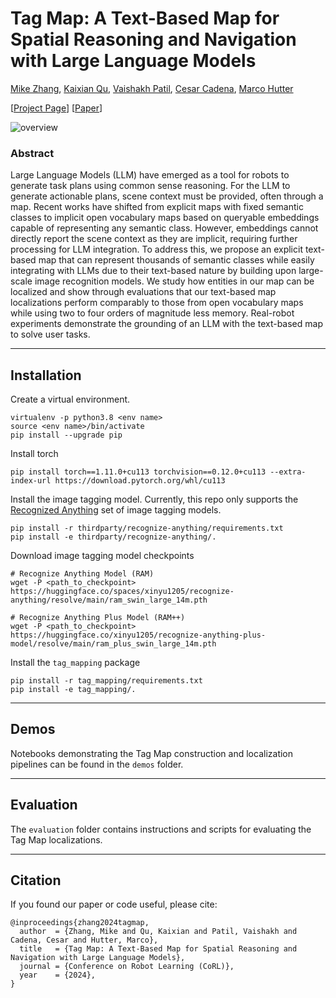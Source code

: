 # Tag Map: A Text-Based Map for Spatial Reasoning and Navigation with Large Language Models

[Mike Zhang](https://mikez.xyz), [Kaixian Qu](https://www.linkedin.com/in/kaixian-qu-66a86215a), [Vaishakh Patil](https://www.linkedin.com/in/vaishakhpatil), [Cesar Cadena](https://n.ethz.ch/~cesarc), [Marco Hutter](https://rsl.ethz.ch/the-lab/people/person-detail.MTIxOTEx.TGlzdC8yNDQxLC0xNDI1MTk1NzM1.html)


[[Project Page](https://tag-mapping.github.io/)] [[Paper](https://arxiv.org/abs/2409.15451)]


![overview](https://tag-mapping.github.io/media/images/method_overview.svg)


### Abstract
Large Language Models (LLM) have emerged as a tool for robots to generate task plans using common sense reasoning. For the LLM to generate actionable plans, scene context must be provided, often through a map. Recent works have shifted from explicit maps with fixed semantic classes to implicit open vocabulary maps based on queryable embeddings capable of representing any semantic class. However, embeddings cannot directly report the scene context as they are implicit, requiring further processing for LLM integration. To address this, we propose an explicit text-based map that can represent thousands of semantic classes while easily integrating with LLMs due to their text-based nature by building upon large-scale image recognition models. We study how entities in our map can be localized and show through evaluations that our text-based map localizations perform comparably to those from open vocabulary maps while using two to four orders of magnitude less memory. Real-robot experiments demonstrate the grounding of an LLM with the text-based map to solve user tasks.


---
## Installation

Create a virtual environment.
```
virtualenv -p python3.8 <env name>
source <env name>/bin/activate
pip install --upgrade pip
```

Install torch
```
pip install torch==1.11.0+cu113 torchvision==0.12.0+cu113 --extra-index-url https://download.pytorch.org/whl/cu113
```

Install the image tagging model. Currently, this repo only supports the [Recognized Anything](https://github.com/xinyu1205/recognize-anything) set of image tagging models.
```
pip install -r thirdparty/recognize-anything/requirements.txt
pip install -e thirdparty/recognize-anything/.
```

Download image tagging model checkpoints
```
# Recognize Anything Model (RAM)
wget -P <path_to_checkpoint> https://huggingface.co/spaces/xinyu1205/recognize-anything/resolve/main/ram_swin_large_14m.pth

# Recognize Anything Plus Model (RAM++)
wget -P <path_to_checkpoint> https://huggingface.co/xinyu1205/recognize-anything-plus-model/resolve/main/ram_plus_swin_large_14m.pth
```


Install the `tag_mapping` package
```
pip install -r tag_mapping/requirements.txt
pip install -e tag_mapping/.
```


---
## Demos

Notebooks demonstrating the Tag Map construction and localization pipelines can be found in the `demos` folder.

---
## Evaluation
The `evaluation` folder contains instructions and scripts for evaluating the Tag Map localizations. 


---
## Citation
If you found our paper or code useful, please cite:
```
@inproceedings{zhang2024tagmap,
  author  = {Zhang, Mike and Qu, Kaixian and Patil, Vaishakh and Cadena, Cesar and Hutter, Marco},
  title   = {Tag Map: A Text-Based Map for Spatial Reasoning and Navigation with Large Language Models},
  journal = {Conference on Robot Learning (CoRL)},
  year    = {2024},
}
```